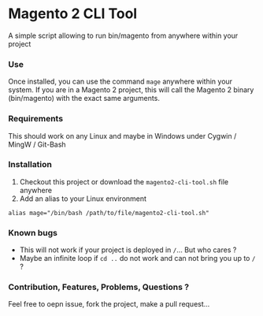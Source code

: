 # Magento 2 CLI Tool
A simple script allowing to run bin/magento from anywhere within your project

### Use
Once installed, you can use the command ```mage``` anywhere within your system. 
If you are in a Magento 2 project, this will call the Magento 2 binary 
(bin/magento) with the exact same arguments.

### Requirements
This should work on any Linux and maybe in Windows under Cygwin / MingW / Git-Bash

### Installation
1. Checkout this project or download the ```magento2-cli-tool.sh``` file anywhere
2. Add an alias to your Linux environment
```
alias mage="/bin/bash /path/to/file/magento2-cli-tool.sh"
```

### Known bugs
- This will not work if your project is deployed in ```/```... But who cares ?
- Maybe an infinite loop if ```cd ..``` do not work and can not bring you up to ```/``` ?

### Contribution, Features, Problems, Questions ?
Feel free to oepn issue, fork the project, make a pull request...
